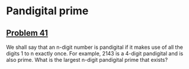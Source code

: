 # Pandigital prime
## [Problem 41](https://projecteuler.net/problem=41)
We shall say that an n-digit number is pandigital if it makes use of all the digits 1 to n exactly once. For example, 2143 is a 4-digit pandigital and is also prime.
What is the largest n-digit pandigital prime that exists?
